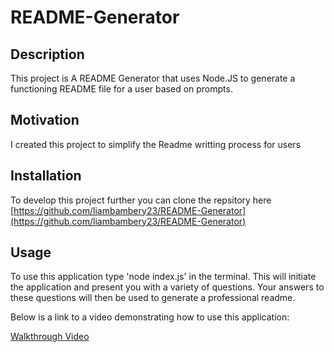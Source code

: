 # README-Generator

## Description
This project is A README Generator that uses Node.JS to generate a functioning README file for a user based on prompts.

## Motivation
I created this project to simplify the Readme writting process for users

## Installation
To develop this project further you can clone the repsitory here [https://github.com/liambambery23/README-Generator](https://github.com/liambambery23/README-Generator)

## Usage
To use this application type 'node index.js' in the terminal. This will initiate the application and present you with a variety of questions. Your answers to these questions will then be used to generate a professional readme. 

Below is a link to a video demonstrating how to use this application:

[Walkthrough Video](https://drive.google.com/file/d/11-49bQHYiqt7Gjj1KwSxzVUWz9NU6_l9/view)




